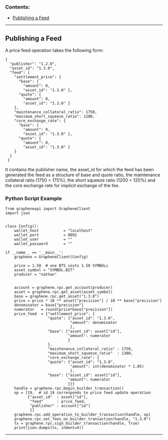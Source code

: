 ### Contents:

- [Publishing a Feed](/developers/7_tutorials/assets_publish_feed.md#publishing-a-feed)

***

## Publishing a Feed

A price feed operation takes the following form:

    {
      "publisher": "1.2.0",
      "asset_id": "1.3.0",
      "feed": {
        "settlement_price": {
          "base": {
            "amount": 0,
            "asset_id": "1.3.0" },
          "quote": {
            "amount": 0,
            "asset_id": "1.3.0" }
        },
        "maintenance_collateral_ratio": 1750,
        "maximum_short_squeeze_ratio": 1200,
        "core_exchange_rate": {
          "base": {
            "amount": 0,
            "asset_id": "1.3.0" },
          "quote": {
            "amount": 0,
            "asset_id": "1.3.0" }
        }
      }
     }

It contains the publisher name, the asset_id for which the feed has been generated the feed as a structure of base and quote ratio, the maintenance collateral ratio (1750 = 175%), the short squeeze ratio (1200 = 120%) and the core exchange rate for implicit exchange of the fee.

### Python Script Example

    from grapheneapi import GrapheneClient
    import json


    class Config():
        wallet_host           = "localhost"
        wallet_port           = 8092
        wallet_user           = ""
        wallet_password       = ""

    if __name__ == '__main__':
        graphene = GrapheneClient(Config)

        price = 1.50  # one BTS costs 1.50 SYMBOLs
        asset_symbol = "SYMBOL.BIT"
        producer = "nathan"


        account = graphene.rpc.get_account(producer)
        asset = graphene.rpc.get_asset(asset_symbol)
        base = graphene.rpc.get_asset("1.3.0")
        price = price * 10 ** asset["precision"] / 10 ** base["precision"]
        denominator = base["precision"]
        numerator   = round(price*base["precision"])
        price_feed  = {"settlement_price": {
                       "quote": {"asset_id": "1.3.0",
                                 "amount": denominator
                                 },
                       "base": {"asset_id": asset["id"],
                                "amount": numerator
                                }
                       },
                       "maintenance_collateral_ratio" : 1750,
                       "maximum_short_squeeze_ratio"  : 1300,
                       "core_exchange_rate": {
                       "quote": {"asset_id": "1.3.0",
                                 "amount": int(denominator * 1.05)
                                 },
                       "base": {"asset_id": asset["id"],
                                "amount": numerator
                                }}}
        handle = graphene.rpc.begin_builder_transaction()
        op = [19,  # id 19 corresponds to price feed update operation
              {"asset_id"  : asset["id"],
               "feed"      : price_feed,
               "publisher" : account["id"]
               }]
        graphene.rpc.add_operation_to_builder_transaction(handle, op)
        graphene.rpc.set_fees_on_builder_transaction(handle, "1.3.0")
        tx = graphene.rpc.sign_builder_transaction(handle, True)
        print(json.dumps(tx, indent=4))


***
